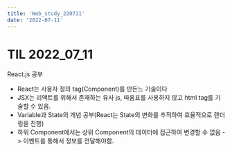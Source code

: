 ```yaml
---
title: 'Web_study_220711'
date: '2022-07-11'
---
```


# TIL 2022_07_11
React.js 공부
- React는 사용자 정의 tag(Component)를 만든느 기술이다
- JSX는 리액트를 위해서 존재하는 유사 js, 따옴표를 사용하지 않고 html tag를 기술할 수 있음.
- Variable과 State의 개념 공부(React는 State의 변화를 추적하여 효율적으로 렌더링을 진행)
- 하위 Component에서는 상위 Component의 데이터에 접근하여 변경할 수 없음 -> 이벤트를 통해서 정보를 전달해야함.
